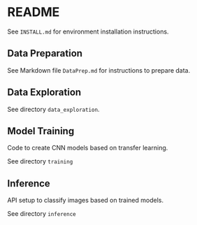 # README

See `INSTALL.md` for environment installation instructions.

## Data Preparation

See Markdown file `DataPrep.md` for instructions to prepare data.

## Data Exploration

See directory `data_exploration`.

## Model Training

Code to create CNN models based on transfer learning.

See directory `training`

## Inference

API setup to classify images based on trained models.

See directory `inference`
